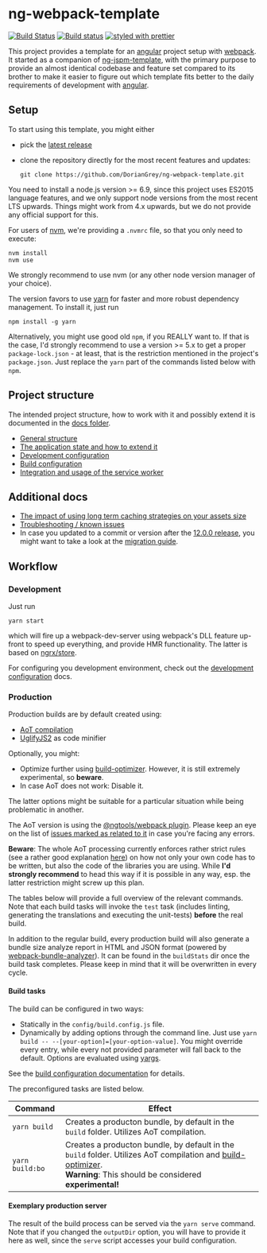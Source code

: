 # ng-webpack-template

[![Build Status](https://travis-ci.org/DorianGrey/ng-webpack-template.svg?branch=master)](https://travis-ci.org/DorianGrey/ng-webpack-template)
[![Build status](https://ci.appveyor.com/api/projects/status/rmlgxb0kwrbj0e6u/branch/master?svg=true)](https://ci.appveyor.com/project/DorianGrey/ng-webpack-template/branch/master)
[![styled with prettier](https://img.shields.io/badge/styled_with-prettier-ff69b4.svg)](https://github.com/prettier/prettier)

This project provides a template for an [angular](https://angular.io/) project setup with [webpack](http://webpack.github.io).
It started as a companion of [ng-jspm-template](https://github.com/flaviait/ng2-jspm-template), with the primary purpose to provide an almost identical codebase and feature set compared to its brother to make it easier to figure out which template fits better to the daily requirements of development with [angular](https://angular.io/).

## Setup

To start using this template, you might either
 - pick the [latest release](https://github.com/DorianGrey/ng-webpack-template/releases/latest)
 - clone the repository directly for the most recent features and updates:

   `git clone https://github.com/DorianGrey/ng-webpack-template.git`

You need to install a node.js version >= 6.9, since this project uses ES2015 language features, and we only support node versions from the most recent LTS upwards.
Things might work from 4.x upwards, but we do not provide any official support for this.

For users of [nvm](https://github.com/creationix/nvm), we're providing a `.nvmrc` file, so that you only need to execute:
```
nvm install
nvm use
```
We strongly recommend to use nvm (or any other node version manager of your choice).

The version favors to use [yarn](https://github.com/yarnpkg/yarn) for faster and more robust dependency management. To install it, just run
```
npm install -g yarn
```
Alternatively, you might use good old `npm`, if you REALLY want to. If that is the case, I'd strongly recommend to use a version >= 5.x to get a proper `package-lock.json` - at least, that is the restriction mentioned in the project's `package.json`. Just replace the `yarn` part of the commands listed below with `npm`.

## Project structure
The intended project structure, how to work with it and possibly extend it is documented in the [docs folder](https://github.com/DorianGrey/ng-webpack-template/tree/master/docs).

- [General structure](https://github.com/DorianGrey/ng-webpack-template/blob/master/docs/general_structure.md)
- [The application state and how to extend it](https://github.com/DorianGrey/ng-webpack-template/blob/master/docs/app_state.md)
- [Development configuration](https://github.com/DorianGrey/ng-webpack-template/blob/master/docs/dev_configuration.md)
- [Build configuration](https://github.com/DorianGrey/ng-webpack-template/blob/master/docs/build_configuration.md)
- [Integration and usage of the service worker](https://github.com/DorianGrey/ng-webpack-template/blob/master/docs/service_worker.md)

## Additional docs
- [The impact of using long term caching strategies on your assets size](https://github.com/DorianGrey/ng-webpack-template/blob/master/docs/longterm_caching_impact.md)
- [Troubleshooting / known issues](https://github.com/DorianGrey/ng-webpack-template/blob/master/docs/troubleshooting.md)
- In case you updated to a commit or version after the [12.0.0 release](https://github.com/DorianGrey/ng-webpack-template/releases/tag/12.0.0), you might want to take a look at the [migration guide](https://github.com/DorianGrey/ng-webpack-template/blob/master/MIGRATION.md).

## Workflow

### Development

Just run
```
yarn start
```
which will fire up a webpack-dev-server using webpack's DLL feature up-front to speed up everything, and provide HMR functionality. The latter is based on [ngrx/store](https://github.com/ngrx/store).

For configuring you development environment, check out the [development configuration](https://github.com/DorianGrey/ng-webpack-template/blob/master/docs/dev_configuration.md) docs.


### Production

Production builds are by default created using:
- [AoT compilation](https://angular.io/docs/ts/latest/cookbook/aot-compiler.html)
- [UglifyJS2](https://github.com/mishoo/UglifyJS2) as code minifier

Optionally, you might:
- Optimize further using [build-optimizer](https://github.com/angular/devkit/tree/master/packages/angular_devkit/build_optimizer). However, it is still extremely experimental, so **beware**.
- In case AoT does not work: Disable it.

The latter options might be suitable for a particular situation while being problematic in another.

The AoT version is using the [@ngtools/webpack plugin](https://github.com/angular/angular-cli/blob/master/packages/webpack/README.md).
Please keep an eye on the list of [issues marked as related to it](https://github.com/angular/angular-cli/issues?utf8=%E2%9C%93&q=is%3Aissue%20is%3Aopen%20aot) in case you're facing any errors.

**Beware**: The whole AoT processing currently enforces rather strict rules (see a rather good explanation [here](https://medium.com/@isaacplmann/making-your-angular-2-library-statically-analyzable-for-aot-e1c6f3ebedd5)) on how not only your own code has to be written, but also the code of the libraries you are using. While **I'd strongly recommend** to head this way if it is possible in any way, esp. the latter restriction might screw up this plan.

The tables below will provide a full overview of the relevant commands.
Note that each build tasks will invoke the `test` task (includes linting, generating the translations and executing the unit-tests) **before** the real build.

In addition to the regular build, every production build will also generate a bundle size analyze report in HTML and JSON format (powered by [webpack-bundle-analyzer](https://github.com/th0r/webpack-bundle-analyzer)). It can be found in the `buildStats` dir once the build task completes. Please keep in mind that it will be overwritten in every cycle.

#### Build tasks

The build can be configured in two ways:
- Statically in the `config/build.config.js` file.
- Dynamically by adding options through the command line. Just use `yarn build -- --[your-option]=[your-option-value]`. You might override every entry, while every not provided parameter will fall back to the default. Options are evaluated using [yargs](https://github.com/yargs/yargs).

See the [build configuration documentation](https://github.com/DorianGrey/ng-webpack-template/blob/master/docs/build_configuration.md) for details.

The preconfigured tasks are listed below.

| Command            | Effect        |
| ------------------ | ------------- |
| `yarn build`        | Creates a producton bundle, by default in the `build` folder. Utilizes AoT compilation. |
| `yarn build:bo`    | Creates a producton bundle, by default in the `build` folder. Utilizes AoT compilation and [build-optimizer](https://github.com/angular/devkit/tree/master/packages/angular_devkit/build_optimizer).<br> **Warning**: This should be considered **experimental!**|

#### Exemplary production server

The result of the build process can be served via the `yarn serve` command. Note that if you changed the `outputDir` option, you will have to provide it here as well, since the `serve` script accesses your build configuration.
